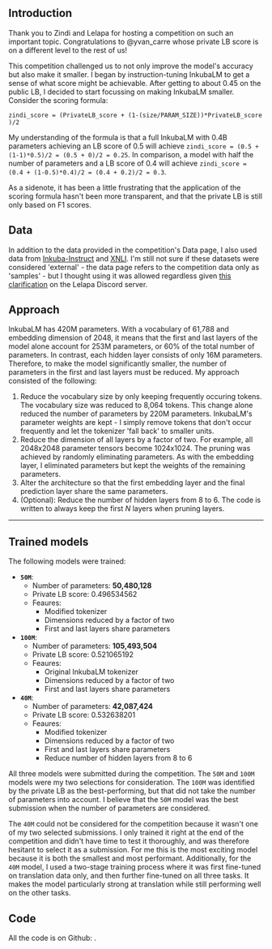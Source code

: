 ## Introduction
Thank you to Zindi and Lelapa for hosting a competition on such an important topic. Congratulations to @yvan_carre whose private LB score is on a different level to the rest of us!

This competition challenged us to not only improve the model's accuracy but also make it smaller. I began by instruction-tuning InkubaLM to get a sense of what score might be achievable. After getting to about 0.45 on the public LB, I decided to start focussing on making InkubaLM smaller. Consider the scoring formula:

```
zindi_score = (PrivateLB_score + (1-(size/PARAM_SIZE))*PrivateLB_score )/2
```
My understanding of the formula is that a full InkubaLM with 0.4B parameters achieving an LB score of 0.5 will achieve `zindi_score = (0.5 + (1-1)*0.5)/2 = (0.5 + 0)/2 = 0.25`. In comparison, a model with half the number of parameters and a LB score of 0.4 will achieve `zindi_score = (0.4 + (1-0.5)*0.4)/2 = (0.4 + 0.2)/2 = 0.3`.

As a sidenote, it has been a little frustrating that the application of the scoring formula hasn't been more transparent, and that the private LB is still only based on F1 scores.

## Data
In addition to the data provided in the competition's Data page, I also used data from [Inkuba-Instruct](https://huggingface.co/datasets/lelapa/Inkuba-instruct) and [XNLI](https://huggingface.co/datasets/facebook/xnli). I'm still not sure if these datasets were considered 'external' - the data page refers to the competition data only as 'samples' - but I thought using it was allowed regardless given [this clarification](https://discord.com/channels/1252526072017326181/1283352485926277130/1332596707506258031) on the Lelapa Discord server.

## Approach

InkubaLM has 420M parameters. With a vocabulary of 61,788 and embedding dimension of 2048, it means that the first and last layers of the model alone account for 253M parameters, or 60% of the total number of parameters. In contrast, each hidden layer consists of only 16M parameters. Therefore, to make the model significantly smaller, the number of parameters in the first and last layers must be reduced. My approach consisted of the following:
 1. Reduce the vocabulary size by only keeping frequently occuring tokens. The vocabulary size was reduced to 8,064 tokens. This change alone reduced the number of parameters by 220M parameters. InkubaLM's parameter weights are kept - I simply remove tokens that don't occur frequently and let the tokenizer 'fall back' to smaller units.
 2. Reduce the dimension of all layers by a factor of two. For example, all 2048x2048 parameter tensors become 1024x1024. The pruning was achieved by randomly eliminating parameters. As with the embedding layer, I eliminated parameters but kept the weights of the remaining parameters.
 3. Alter the architecture so that the first embedding layer and the final prediction layer share the same parameters.
 4. (Optional): Reduce the number of hidden layers from 8 to 6. The code is written to always keep the first _N_ layers when pruning layers.
---

## Trained models

The following models were trained:
 - **`50M`**:
   - Number of parameters: **50,480,128**
   - Private LB score: 0.496534562
   - Feaures:
     - Modified tokenizer
     - Dimensions reduced by a factor of two
     - First and last layers share parameters
 - **`100M`**:
   - Number of parameters: **105,493,504**
   - Private LB score: 0.521065192
   - Feaures:
     - Original InkubaLM tokenizer
     - Dimensions reduced by a factor of two
     - First and last layers share parameters
 - **`40M`**:
   - Number of parameters: **42,087,424**
   - Private LB score: 0.532638201
   - Feaures:
     - Modified tokenizer
     - Dimensions reduced by a factor of two
     - First and last layers share parameters
     - Reduce number of hidden layers from 8 to 6

All three models were submitted during the competition. The `50M` and `100M` models were my two selections for consideration. The `100M` was identified by the private LB as the best-performing, but that did not take the number of parameters into account. I believe that the `50M` model was the best submission when the number of parameters are considered.

The `40M` could not be considered for the competition because it wasn't one of my two selected submissions. I only trained it right at the end of the competition and didn't have time to test it thoroughly, and was therefore hesitant to select it as a submission. For me this is the most exciting model because it is both the smallest and most performant. Additionally, for the `40M` model, I used a two-stage training process where it was first fine-tuned on translation data only, and then further fine-tuned on all three tasks. It makes the model particularly strong at translation while still performing well on the other tasks.

## Code
All the code is on Github: .